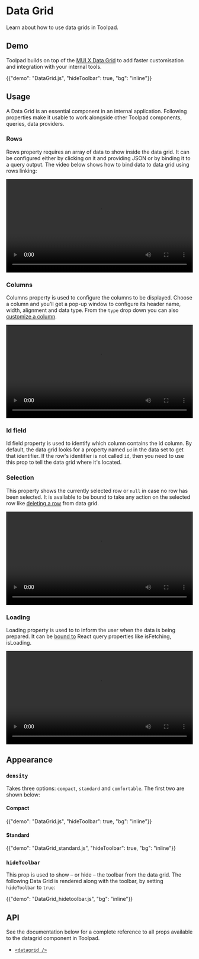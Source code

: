 # Data Grid

<p class="description">Learn about how to use data grids in Toolpad.</p>

## Demo

Toolpad builds on top of the [MUI X Data Grid](https://mui.com/x/react-data-grid/) to add faster customisation and integration with your internal tools.

{{"demo": "DataGrid.js", "hideToolbar": true, "bg": "inline"}}

## Usage

A Data Grid is an essential component in an internal application. Following properties make it usable to work alongside other Toolpad components, queries, data providers.

### Rows

Rows property requires an array of data to show inside the data grid. It can be configured either by clicking on it and providing JSON or by binding it to a query output. The video below shows how to bind data to data grid using rows linking:

<video controls width="100%" height="auto" style="contain" alt="datagrid-rows">
  <source src="/static/toolpad/docs/components/datagrid/datagrid_rows.mp4" type="video/mp4">
  Your browser does not support the video tag.
</video>

### Columns

Columns property is used to configure the columns to be displayed. Choose a column and you'll get a pop-up window to configure its header name, width, alignment and data type.
From the `type` drop down you can also [customize a column](/toolpad/how-to-guides/customize-datagrid/).

<video controls width="100%" height="auto" style="contain" alt="datagrid-columns">
  <source src="/static/toolpad/docs/components/datagrid/datagrid_column.mp4" type="video/mp4">
  Your browser does not support the video tag.
</video>

### Id field

Id field property is used to identify which column contains the id column. By default, the data grid looks for a property named `id` in the data set to get that identifier. If the row's identifier is not called `id`, then you need to use this prop to tell the data grid where it's located.

### Selection

This property shows the currently selected row or `null` in case no row has been selected. It is available to be bound to take any action on the selected row like [deleting a row](/toolpad/how-to-guides/delete-datagrid-row/) from data grid.

<video controls width="100%" height="auto" style="contain" alt="datagrid-selection">
  <source src="/static/toolpad/docs/components/datagrid/datagrid_selection.mp4" type="video/mp4">
  Your browser does not support the video tag.
</video>

### Loading

Loading property is used to to inform the user when the data is being prepared. It can be [bound to](/toolpad/how-to-guides/delete-datagrid-row/#configure-loading-states-optional) React query properties like isFetching, isLoading.

<video controls width="100%" height="auto" style="contain" alt="datagrid-loading">
  <source src="/static/toolpad/docs/components/datagrid/datagrid_loading.mp4" type="video/mp4">
  Your browser does not support the video tag.
</video>

## Appearance

### `density`

Takes three options: `compact`, `standard` and `comfortable`. The first two are shown below:

#### Compact

{{"demo": "DataGrid.js", "hideToolbar": true, "bg": "inline"}}

#### Standard

{{"demo": "DataGrid_standard.js", "hideToolbar": true, "bg": "inline"}}

### `hideToolbar`

This prop is used to show – or hide – the toolbar from the data grid. The following Data Grid is rendered along with the toolbar, by setting `hideToolbar` to `true`:

{{"demo": "DataGrid_hidetoolbar.js", "bg": "inline"}}

## API

See the documentation below for a complete reference to all props available to the datagrid component in Toolpad.

- [`<datagrid />`](/toolpad/reference/components/datagrid/#properties)
